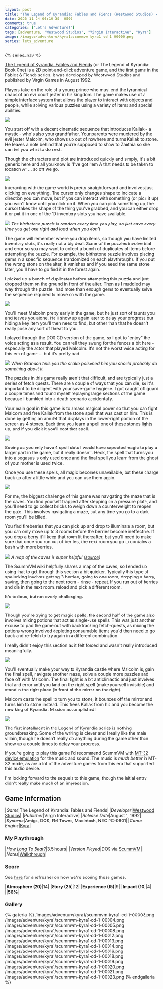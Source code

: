 ```yaml
---
layout: post
title: "The Legend of Kyrandia: Fables and Fiends (Westwood Studios) - 1992"
date: 2023-11-24 06:19:38 -0500
comments: true
categories: ["Let's Adventure!"]
tags: [adventure, "Westwood Studios", "Virgin Interactive", "Kyra"]
image: /images/adventure/kyra1/scummvm-kyra1-cd-1-00000.png
series: lets_adventure
---
```

{% series_nav %}

[The Legend of Kyrandia: Fables and Fiends](https://en.wikipedia.org/wiki/The_Legend_of_Kyrandia) (or The Legend of Kyrandia: Book One) is a 2D point-and-click adventure game, and the first game in the Fables & Fiends series. It was developed by Westwood Studios and published by Virgin Games in August 1992.

Players take on the role of a young prince who must end the tyrannical chaos of an evil court jester in his kingdom. The game makes use of a simple interface system that allows the player to interact with objects and people, while solving various puzzles using a variety of items and special abilities.

![](/images/adventure/kyra1/scummvm-kyra1-cd-1-00001.png)

You start off with a decent cinematic sequence that introduces Kallak - a mystic - who's also your grandfather. Your parents were murdered by the evil jester Malcolm, who shows up out of nowhere and turns Kallak to stone. He leaves a note behind that you're supposed to show to Zanthia so she can tell you what to do next.

Though the characters and plot are introduced quickly and simply, it's a bit generic here and all you know is "I've got item A that needs to be taken to location A" ... so off we go.

![](/images/adventure/kyra1/scummvm-kyra1-cd-1-00002.png)

Interacting with the game world is pretty straightforward and involves just clicking on everything. The cursor only changes shape to indicate a direction you can move, but if you can interact with something (or pick it up) you won't know until you click on it. When you can pick something up, the cursor takes the shape of the thing you've grabbed, and you can either drop it or put it in one of the 10 inventory slots you have available.

![](/images/adventure/kyra1/scummvm-kyra1-cd-1-00009.png)
_The birthstone puzzle is random every time you play, so just save every time you get one right and load when you don't_

The game will remember where you drop items, so though you have limited inventory slots, it's really not a big deal. Some of the puzzles involve trial and error so you may want to collect a bunch of duplicates of items before attempting the puzzle. For example, the birthstone puzzle involves placing gems in a specific sequence (randomized on each playthrough). If you put the wrong stone on the alter, it vanishes and if you need the same stone later, you'll have to go find it in the forest again.

I picked up a bunch of duplicates before attempting this puzzle and just dropped them on the ground in front of the alter. Then as I muddled may way through the puzzle I had more than enough gems to eventually solve the sequence required to move on with the game.

![](/images/adventure/kyra1/scummvm-kyra1-cd-1-00010.png)

You'll meet Malcolm pretty early in the game, but he just sort of taunts you and leaves you alone. He'll show up again later to delay your progress but hiding a key item you'll then need to find, but other than that he doesn't really pose any sort of threat to you.

I played through the DOS CD version of the game, so I got to "enjoy" the voice acting as a result. You can tell they swung for the fences a bit here - especially the actor that played Malcolm. It's not the worst voice acting for this era of game ... but it's pretty bad.

![](/images/adventure/kyra1/scummvm-kyra1-cd-1-00006.png)
_When Brandon tells you the snake poisoned him you should probably do something about it_

The puzzles in this game really aren't that difficult, and are typically just a series of fetch quests. There are a couple of ways that you can die, so it's important to be diligent with your save-game hygiene. I got caught off guard a couple times and found myself replaying large sections of the game because I bumbled into a death scenario accidentally.

Your main goal in this game is to amass magical power so that you can fight Malcolm and free Kallak from the stone spell that was cast on him. This is done by getting an amulet that displays in the lower-right portion of the screen as 4 stones. Each time you learn a spell one of these stones lights up, and if you click it you'll cast that spell.

![](/images/adventure/kyra1/scummvm-kyra1-cd-1-00017.png)

Seeing as you only have 4 spell slots I would have expected magic to play a larger part in the game, but it really doesn't. Heck, the spell that turns you into a pegasus is only used once and the final spell you learn from the ghost of your mother is used twice.

Once you use these spells, all magic becomes unavailable, but these charge back up after a little while and you can use them again.

![](/images/adventure/kyra1/scummvm-kyra1-cd-1-00011.png)

For me, the biggest challenge of this game was navigating the maze that is the caves. You find yourself trapped after stepping on a pressure plate, and you'll need to go collect bricks to weigh down a counterweight to reopen the gate. This involves navigating a maze, but any time you go to a dark room you'll be killed.

You find fireberries that you can pick up and drop to illuminate a room, but you can only move up to 3 rooms before the berries become ineffective. If you drop a berry it'll keep that room lit thereafter, but you'll need to make sure that once you run out of berries, the next room you go to contains a bush with more berries.

![](/images/adventure/kyra1/Kyramap2.png)
_A map of the caves is super helpful ([source](https://wiki.scummvm.org/images/6/64/Kyramap2.png))_

The ScummVM wiki helpfully shares a map of the caves, so I ended up using that to get through this section a bit quicker. Typically this type of spelunking involves getting 3 berries, going to one room, dropping a berry, saving, then going to the next room - rinse - repeat. If you run out of berries and die in the next room, reload and pick a different room.

It's tedious, but not overly challenging.

![](/images/adventure/kyra1/scummvm-kyra1-cd-1-00015.png)

Though you're trying to get magic spells, the second half of the game also involves mixing potions that act as single-use spells. This was just another excuse to pad the game out with backtracking fetch-quests, as mixing the potions wrong involved depleting consumable items you'd then need to go back and re-fetch to try again in a different combination.

I really didn't enjoy this section as it felt forced and wasn't really introduced meaningfully.

![](/images/adventure/kyra1/scummvm-kyra1-cd-1-00022.png)

You'll eventually make your way to Kyrandia castle where Malcolm is, gain the final spell, navigate another maze, solve a couple more puzzles and face off with Malcolm. The final fight is a bit anticlimactic and just involves trial and error until you land on the right spell (make yourself invisible) and stand in the right place (in front of the mirror on the right).

Malcolm casts the spell to turn you to stone, it bounces off the mirror and turns him to stone instead. This frees Kallak from his and you become the new king of Kyrandia. Mission accomplished!

![](/images/adventure/kyra1/scummvm-kyra1-cd-1-00024.png)

The first installment in the Legend of Kyrandia series is nothing groundbreaking. Some of the writing is clever and I really like the main villain, though he doesn't really do anything during the game other than show up a couple times to delay your progress.

If you're going to play this game I'd recommend ScummVM with [MT-32 device emulation](https://docs.scummvm.org/en/v2.6.1/advanced_topics/understand_audio.html#what-is-mt-32) for the music and sound. The music is _much better_ in MT-32 mode, as are a lot of the adventure games from this era that supported this audio device.

I'm looking forward to the sequels to this game, though the initial entry didn't really make much of an impression.

## Game Information

|*Game*|The Legend of Kyrandia: Fables and Fiends|
|*Developer*|[Westwood Studios](https://en.wikipedia.org/wiki/Westwood_Studios)|
|*Publisher*|Virgin Interactive|
|*Release Date*|August 1, 1992|
|*Systems*|Amiga, DOS, FM Towns, Macintosh, NEC PC-9801|
|*Game Engine*|[Kyra](https://wiki.scummvm.org/index.php?title=Kyra)|

### My Playthrough

|[*How Long To Beat?*](https://howlongtobeat.com/game/10015)|3.5 hours|
|*Version Played*|DOS via [ScummVM](https://www.scummvm.org/)|
|*Notes*|[Walkthrough](https://www.walkthroughking.com/text/legendofkyrandia.aspx)|

### Score

See [here](https://www.alexbevi.com/blog/2021/07/28/adventure-games-1980-1999/#scoring) for a refresher on how we're scoring these games.

|**Atmosphere (20)**|14|
|**Story (25)**|12|
|**Experience (15)**|9|
|**Impact (10)**|4|
||**56%**|

### Gallery

{% galleria %}
/images/adventure/kyra1/scummvm-kyra1-cd-1-00003.png
/images/adventure/kyra1/scummvm-kyra1-cd-1-00004.png
/images/adventure/kyra1/scummvm-kyra1-cd-1-00005.png
/images/adventure/kyra1/scummvm-kyra1-cd-1-00008.png
/images/adventure/kyra1/scummvm-kyra1-cd-1-00012.png
/images/adventure/kyra1/scummvm-kyra1-cd-1-00013.png
/images/adventure/kyra1/scummvm-kyra1-cd-1-00014.png
/images/adventure/kyra1/scummvm-kyra1-cd-1-00016.png
/images/adventure/kyra1/scummvm-kyra1-cd-1-00018.png
/images/adventure/kyra1/scummvm-kyra1-cd-1-00019.png
/images/adventure/kyra1/scummvm-kyra1-cd-1-00020.png
/images/adventure/kyra1/scummvm-kyra1-cd-1-00021.png
/images/adventure/kyra1/scummvm-kyra1-cd-1-00023.png
{% endgalleria %}
